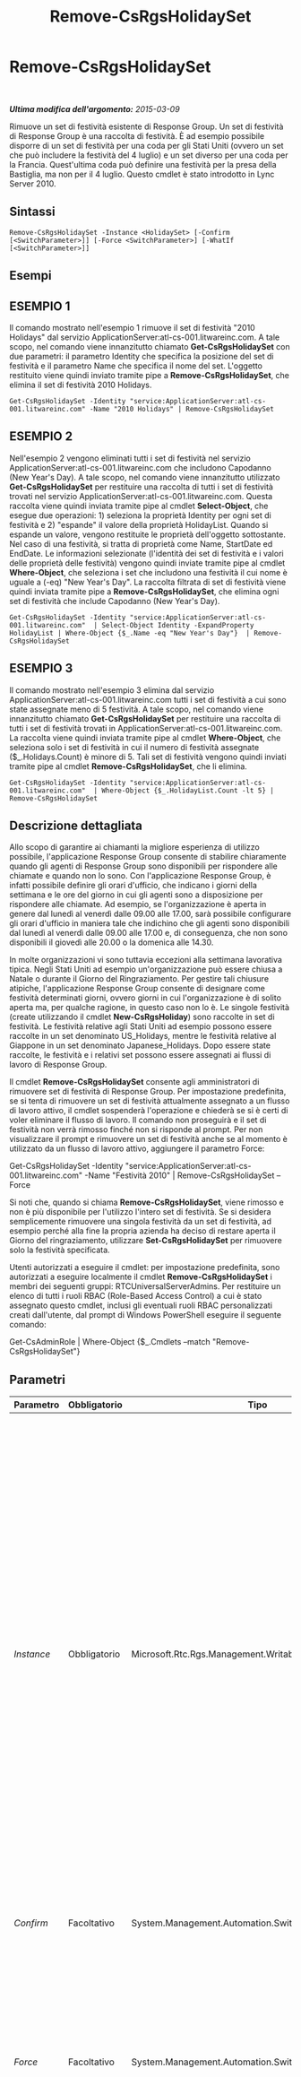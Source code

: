 ﻿---
title: Remove-CsRgsHolidaySet
TOCTitle: Remove-CsRgsHolidaySet
ms:assetid: 6e1f4ec3-2f8a-4ab1-810b-3d64eecd2031
ms:mtpsurl: https://technet.microsoft.com/it-it/library/Gg398521(v=OCS.15)
ms:contentKeyID: 49300911
ms.date: 08/24/2015
mtps_version: v=OCS.15
ms.translationtype: HT
---

# Remove-CsRgsHolidaySet

 

_**Ultima modifica dell'argomento:** 2015-03-09_

Rimuove un set di festività esistente di Response Group. Un set di festività di Response Group è una raccolta di festività. È ad esempio possibile disporre di un set di festività per una coda per gli Stati Uniti (ovvero un set che può includere la festività del 4 luglio) e un set diverso per una coda per la Francia. Quest'ultima coda può definire una festività per la presa della Bastiglia, ma non per il 4 luglio. Questo cmdlet è stato introdotto in Lync Server 2010.

## Sintassi

    Remove-CsRgsHolidaySet -Instance <HolidaySet> [-Confirm [<SwitchParameter>]] [-Force <SwitchParameter>] [-WhatIf [<SwitchParameter>]]

## Esempi

## ESEMPIO 1

Il comando mostrato nell'esempio 1 rimuove il set di festività "2010 Holidays" dal servizio ApplicationServer:atl-cs-001.litwareinc.com. A tale scopo, nel comando viene innanzitutto chiamato **Get-CsRgsHolidaySet** con due parametri: il parametro Identity che specifica la posizione del set di festività e il parametro Name che specifica il nome del set. L'oggetto restituito viene quindi inviato tramite pipe a **Remove-CsRgsHolidaySet**, che elimina il set di festività 2010 Holidays.

    Get-CsRgsHolidaySet -Identity "service:ApplicationServer:atl-cs-001.litwareinc.com" -Name "2010 Holidays" | Remove-CsRgsHolidaySet

## ESEMPIO 2

Nell'esempio 2 vengono eliminati tutti i set di festività nel servizio ApplicationServer:atl-cs-001.litwareinc.com che includono Capodanno (New Year's Day). A tale scopo, nel comando viene innanzitutto utilizzato **Get-CsRgsHolidaySet** per restituire una raccolta di tutti i set di festività trovati nel servizio ApplicationServer:atl-cs-001.litwareinc.com. Questa raccolta viene quindi inviata tramite pipe al cmdlet **Select-Object**, che esegue due operazioni: 1) seleziona la proprietà Identity per ogni set di festività e 2) "espande" il valore della proprietà HolidayList. Quando si espande un valore, vengono restituite le proprietà dell'oggetto sottostante. Nel caso di una festività, si tratta di proprietà come Name, StartDate ed EndDate. Le informazioni selezionate (l'identità dei set di festività e i valori delle proprietà delle festività) vengono quindi inviate tramite pipe al cmdlet **Where-Object**, che seleziona i set che includono una festività il cui nome è uguale a (-eq) "New Year's Day". La raccolta filtrata di set di festività viene quindi inviata tramite pipe a **Remove-CsRgsHolidaySet**, che elimina ogni set di festività che include Capodanno (New Year's Day).

    Get-CsRgsHolidaySet -Identity "service:ApplicationServer:atl-cs-001.litwareinc.com"  | Select-Object Identity -ExpandProperty HolidayList | Where-Object {$_.Name -eq "New Year's Day"}  | Remove-CsRgsHolidaySet 

## ESEMPIO 3

Il comando mostrato nell'esempio 3 elimina dal servizio ApplicationServer:atl-cs-001.litwareinc.com tutti i set di festività a cui sono state assegnate meno di 5 festività. A tale scopo, nel comando viene innanzitutto chiamato **Get-CsRgsHolidaySet** per restituire una raccolta di tutti i set di festività trovati in ApplicationServer:atl-cs-001.litwareinc.com. La raccolta viene quindi inviata tramite pipe al cmdlet **Where-Object**, che seleziona solo i set di festività in cui il numero di festività assegnate ($\_.Holidays.Count) è minore di 5. Tali set di festività vengono quindi inviati tramite pipe al cmdlet **Remove-CsRgsHolidaySet**, che li elimina.

    Get-CsRgsHolidaySet -Identity "service:ApplicationServer:atl-cs-001.litwareinc.com"  | Where-Object {$_.HolidayList.Count -lt 5} | Remove-CsRgsHolidaySet

## Descrizione dettagliata

Allo scopo di garantire ai chiamanti la migliore esperienza di utilizzo possibile, l'applicazione Response Group consente di stabilire chiaramente quando gli agenti di Response Group sono disponibili per rispondere alle chiamate e quando non lo sono. Con l'applicazione Response Group, è infatti possibile definire gli orari d'ufficio, che indicano i giorni della settimana e le ore del giorno in cui gli agenti sono a disposizione per rispondere alle chiamate. Ad esempio, se l'organizzazione è aperta in genere dal lunedì al venerdì dalle 09.00 alle 17.00, sarà possibile configurare gli orari d'ufficio in maniera tale che indichino che gli agenti sono disponibili dal lunedì al venerdì dalle 09.00 alle 17.00 e, di conseguenza, che non sono disponibili il giovedì alle 20.00 o la domenica alle 14.30.

In molte organizzazioni vi sono tuttavia eccezioni alla settimana lavorativa tipica. Negli Stati Uniti ad esempio un'organizzazione può essere chiusa a Natale o durante il Giorno del Ringraziamento. Per gestire tali chiusure atipiche, l'applicazione Response Group consente di designare come festività determinati giorni, ovvero giorni in cui l'organizzazione è di solito aperta ma, per qualche ragione, in questo caso non lo è. Le singole festività (create utilizzando il cmdlet **New-CsRgsHoliday**) sono raccolte in set di festività. Le festività relative agli Stati Uniti ad esempio possono essere raccolte in un set denominato US\_Holidays, mentre le festività relative al Giappone in un set denominato Japanese\_Holidays. Dopo essere state raccolte, le festività e i relativi set possono essere assegnati ai flussi di lavoro di Response Group.

Il cmdlet **Remove-CsRgsHolidaySet** consente agli amministratori di rimuovere set di festività di Response Group. Per impostazione predefinita, se si tenta di rimuovere un set di festività attualmente assegnato a un flusso di lavoro attivo, il cmdlet sospenderà l'operazione e chiederà se si è certi di voler eliminare il flusso di lavoro. Il comando non proseguirà e il set di festività non verrà rimosso finché non si risponde al prompt. Per non visualizzare il prompt e rimuovere un set di festività anche se al momento è utilizzato da un flusso di lavoro attivo, aggiungere il parametro Force:

Get-CsRgsHolidaySet -Identity "service:ApplicationServer:atl-cs-001.litwareinc.com" -Name "Festività 2010" | Remove-CsRgsHolidaySet –Force

Si noti che, quando si chiama **Remove-CsRgsHolidaySet**, viene rimosso e non è più disponibile per l'utilizzo l'intero set di festività. Se si desidera semplicemente rimuovere una singola festività da un set di festività, ad esempio perché alla fine la propria azienda ha deciso di restare aperta il Giorno del ringraziamento, utilizzare **Set-CsRgsHolidaySet** per rimuovere solo la festività specificata.

Utenti autorizzati a eseguire il cmdlet: per impostazione predefinita, sono autorizzati a eseguire localmente il cmdlet **Remove-CsRgsHolidaySet** i membri dei seguenti gruppi: RTCUniversalServerAdmins. Per restituire un elenco di tutti i ruoli RBAC (Role-Based Access Control) a cui è stato assegnato questo cmdlet, inclusi gli eventuali ruoli RBAC personalizzati creati dall'utente, dal prompt di Windows PowerShell eseguire il seguente comando:

Get-CsAdminRole | Where-Object {$\_.Cmdlets –match "Remove-CsRgsHolidaySet"}

## Parametri


<table>
<colgroup>
<col style="width: 25%" />
<col style="width: 25%" />
<col style="width: 25%" />
<col style="width: 25%" />
</colgroup>
<thead>
<tr class="header">
<th>Parametro</th>
<th>Obbligatorio</th>
<th>Tipo</th>
<th>Descrizione</th>
</tr>
</thead>
<tbody>
<tr class="odd">
<td><p><em>Instance</em></p></td>
<td><p>Obbligatorio</p></td>
<td><p>Microsoft.Rtc.Rgs.Management.WritableSettings.HolidaySet</p></td>
<td><p>Riferimento all'oggetto che punta al set di festività da rimuovere. Quando gli oggetti flusso di lavoro vengono inviati tramite pipe a <strong>Remove-CsRgsHolidaySet</strong>, è possibile omettere il parametro Instance.</p>
<p>Per utilizzare il parametro Instance, sono necessari comandi analoghi al seguente:</p>
<p>$x = Get-CsRgsHolidaySet –Identity ApplicationServer:atl-cs-001.litwareinc.com /1987d3c2-4544-489d-bbe3-59f79f530a83</p>
<p>Remove-CsRgsHolidaySet –Instance $x</p>
<p>Si noti che è possibile rimuovere un solo set di festività alla volta quando si utilizza il parametro Instance. Ciò significa che il riferimento all'oggetto ($x) non può contenere più oggetti set di festività.</p></td>
</tr>
<tr class="even">
<td><p><em>Confirm</em></p></td>
<td><p>Facoltativo</p></td>
<td><p>System.Management.Automation.SwitchParameter</p></td>
<td><p>Questo parametro è utilizzato solo a scopo di test.</p></td>
</tr>
<tr class="odd">
<td><p><em>Force</em></p></td>
<td><p>Facoltativo</p></td>
<td><p>System.Management.Automation.SwitchParameter</p></td>
<td><p>Forza la rimozione del set di festività. Se questo parametro è presente, il set di festività sarà eliminato senza avviso, anche se è utilizzato da un flusso di lavoro attivo. Se questo parametro non è presente, verrà richiesto di confermare l'eliminazione di ogni set di festività attualmente assegnato a un flusso di lavoro attivo.</p></td>
</tr>
<tr class="even">
<td><p><em>WhatIf</em></p></td>
<td><p>Facoltativo</p></td>
<td><p>System.Management.Automation.SwitchParameter</p></td>
<td><p>Descrive ciò che accadrebbe se si eseguisse il comando senza eseguirlo realmente.</p></td>
</tr>
</tbody>
</table>


## Tipi di input

Oggetto Microsoft.Rtc.Rgs.Management.WritableSettings.HolidaySet. **Remove-CsRgsHolidaySet** accetta le istanze da pipeline dell'oggetto set di festività di Response Group.

## Tipi restituiti

**Remove-CsRgsHolidaySet** elimina le istanze esistenti dell'oggetto Microsoft.Rtc.Rgs.Management.WritableSettings.HolidaySet.

## Vedere anche

#### Ulteriori risorse

[Get-CsRgsHolidaySet](get-csrgsholidayset.md)  
[New-CsRgsHolidaySet](new-csrgsholidayset.md)  
[Set-CsRgsHolidaySet](set-csrgsholidayset.md)

